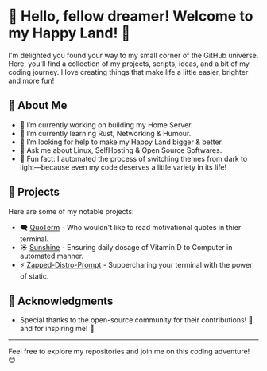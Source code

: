 # 👋 Hello, fellow dreamer! Welcome to my Happy Land! 🌈

I'm delighted you found your way to my small corner of the GitHub universe. Here, you'll find a collection of my projects, scripts, ideas, and a bit of my coding journey. I love creating things that make life a little easier, brighter and more fun!

## 🌟 About Me

- 🔭 I’m currently working on building my Home Server.
- 🌱 I’m currently learning Rust, Networking & Humour.
- 🤔 I’m looking for help to make my Happy Land bigger & better.
- 💬 Ask me about Linux, SelfHosting & Open Source Softwares.
- 👾 Fun fact: I automated the process of switching themes from dark to light—because even my code deserves a little variety in its life!

## 📂 Projects

Here are some of my notable projects:

- 🗨️ [QuoTerm](https://github.com/jollySleeper/Quoterm) - Who wouldn't like to read motivational quotes in thier terminal.
- ☀️ [Sunshine](https://github.com/yourusername/project2) - Ensuring daily dosage of Vitamin D to Computer in automated manner.
- ⚡ [Zapped-Distro-Prompt](https://github.com/jollySleeper/Zapped-Distro-Prompt) - Suppercharing your terminal with the power of static.


## 🙏 Acknowledgments

- Special thanks to the open-source community for their contributions! 🌟 and for inspiring me! 🎉

---

Feel free to explore my repositories and join me on this coding adventure! 😊

